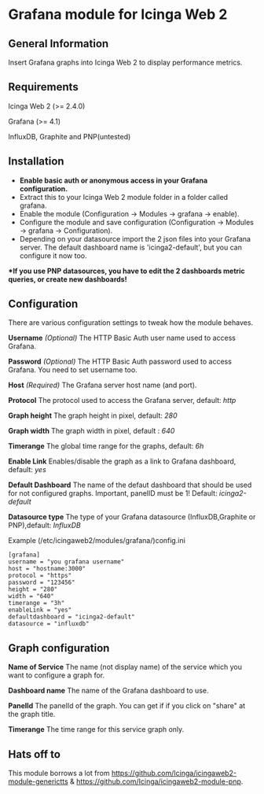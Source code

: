 # Grafana module for Icinga Web 2

## General Information

Insert Grafana graphs into Icinga Web 2 to display performance metrics.

## Requirements

Icinga Web 2 (>= 2.4.0)

Grafana (>= 4.1)

InfluxDB, Graphite and PNP(untested)

## Installation

* **Enable basic auth or anonymous access in your Grafana configuration.**
* Extract this to your Icinga Web 2 module folder in a folder called grafana.
* Enable the module (Configuration -> Modules -> grafana -> enable).
* Configure the module and save configuration (Configuration -> Modules -> grafana -> Configuration). 
* Depending on your datasource import the 2 json files into your Grafana server. 
  The default dashboard name is 'icinga2-default', but you can configure it now too.

__*If you use PNP datasources, you have to edit the 2 dashboards metric queries, or create new dashboards!__

## Configuration

There are various configuration settings to tweak how the module behaves.

**Username**
*(Optional)* The HTTP Basic Auth user name used to access Grafana. 

**Password**
*(Optional)* The HTTP Basic Auth password used to access Grafana. You need to set username too.

**Host**
*(Required)* The Grafana server host name (and port).

**Protocol**
The protocol used to access the Grafana server, default: *http*

**Graph height**
The graph height in pixel, default: *280*

**Graph width**
The graph width in pixel, default : *640*

**Timerange**
The global time range for the graphs, default: *6h*

**Enable Link**
Enables/disable the graph as a link to Grafana dashboard, default: *yes*

**Default Dashboard**
The name of the defaut dashboard that should be used for not configured graphs. Important, panelID must be 1! Default: *icinga2-default*

**Datasource type**
The type of your Grafana datasource (InfluxDB,Graphite or PNP),default: *InfluxDB*


Example (/etc/icingaweb2/modules/grafana/)config.ini
```
[grafana]
username = "you grafana username"
host = "hostname:3000"
protocol = "https"
password = "123456"
height = "280"
width = "640"
timerange = "3h"
enableLink = "yes"
defaultdashboard = "icinga2-default"
datasource = "influxdb"
``` 

## Graph configuration

**Name of Service**
The name (not display name) of the service which you want to configure a graph for.

**Dashboard name**
The name of the Grafana dashboard to use.

**PanelId**
The panelId of the graph. You can get if if you click on "share" at the graph title.

**Timerange**
The time range for this service graph only.


## Hats off to

This module borrows a lot from https://github.com/Icinga/icingaweb2-module-generictts & https://github.com/Icinga/icingaweb2-module-pnp.

